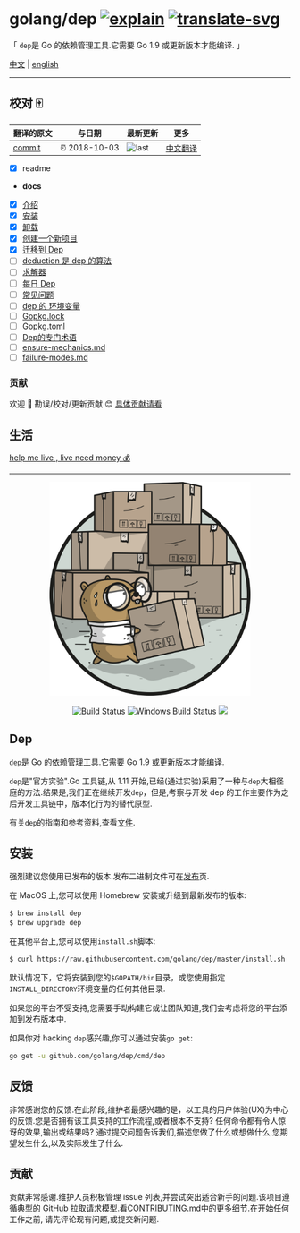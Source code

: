 # golang/dep [![explain]][source] [![translate-svg]][translate-list]

<!-- [![size-img]][size] -->

[explain]: http://llever.com/explain.svg
[source]: https://github.com/chinanf-boy/Source-Explain
[translate-svg]: http://llever.com/translate.svg
[translate-list]: https://github.com/chinanf-boy/chinese-translate-list
[size-img]: https://packagephobia.now.sh/badge?p=Name
[size]: https://packagephobia.now.sh/result?p=Name

「 `dep`是 Go 的依赖管理工具.它需要 Go 1.9 或更新版本才能编译. 」

[中文](./readme.md) | [english](https://github.com/golang/dep)

---

## 校对 🀄️

<!-- doc-templite START generated -->
<!-- repo = 'golang/dep' -->
<!-- commit = '22125cfaa6ddc71e145b1535d4b7ee9744fefff2' -->
<!-- time = '2018-10-03' -->

| 翻译的原文 | 与日期        | 最新更新 | 更多                       |
| ---------- | ------------- | -------- | -------------------------- |
| [commit]   | ⏰ 2018-10-03 | ![last]  | [中文翻译][translate-list] |

[last]: https://img.shields.io/github/last-commit/golang/dep.svg
[commit]: https://github.com/golang/dep/tree/22125cfaa6ddc71e145b1535d4b7ee9744fefff2

<!-- doc-templite END generated -->

- [x] readme
- **docs**
- [x] [介绍](./docs/introduction.zh.md)
- [x] [安装](./docs/installation.zh.md)
- [x] [卸载](./docs/uninstalling.zh.md)
- [x] [创建一个新项目](./docs/new-project.zh.md)
- [x] [迁移到 Dep](./docs/migrating.zh.md)
- [ ] [deduction 是 dep 的算法](./docs/deduction.zh.md)
- [ ] [求解器](./docs/the-solver.zh.md)
- [ ] [每日 Dep](./docs/daily-dep.zh.md)
- [ ] [常见问题](docs/FAQ.zh.md)
- [ ] [dep 的 环境变量](docs/env-vars.zh.md)
- [ ] [Gopkg.lock](docs/Gopkg.lock.zh.md)
- [ ] [Gopkg.toml](docs/Gopkg.toml.zh.md)
- [ ] [Dep的专门术语](docs/glossary.zh.md)
- [ ] [ensure-mechanics.md](docs/ensure-mechanics.zh.md)
- [ ] [failure-modes.md](docs/failure-modes.zh.md)

### 贡献

欢迎 👏 勘误/校对/更新贡献 😊 [具体贡献请看](https://github.com/chinanf-boy/chinese-translate-list#贡献)

## 生活

[help me live , live need money 💰](https://github.com/chinanf-boy/live-need-money)

---

<p align="center"><img src="docs/assets/DigbyShadows.png" width="360"></p>
<p align="center">
  <a href="https://travis-ci.org/golang/dep"><img src="https://travis-ci.org/golang/dep.svg?branch=master" alt="Build Status"></img></a>
  <a href="https://ci.appveyor.com/project/golang/dep"><img src="https://ci.appveyor.com/api/projects/status/github/golang/dep?svg=true&branch=master&passingText=Windows%20-%20OK&failingText=Windows%20-%20failed&pendingText=Windows%20-%20pending" alt="Windows Build Status"></a>
  <a href="https://goreportcard.com/report/github.com/golang/dep"><img src="https://goreportcard.com/badge/github.com/golang/dep" /></a>
</p>

## Dep

`dep`是 Go 的依赖管理工具.它需要 Go 1.9 或更新版本才能编译.

`dep`是"官方实验".Go 工具链,从 1.11 开始,已经(通过实验)采用了一种与`dep`大相径庭的方法.结果是,我们正在继续开发`dep`，但是,考察与开发 dep 的工作主要作为之后开发工具链中，版本化行为的替代原型.

有关`dep`的指南和参考资料,查看[文件](https://golang.github.io/dep).

## 安装

强烈建议您使用已发布的版本.发布二进制文件可在[发布](https://github.com/golang/dep/releases)页.

在 MacOS 上,您可以使用 Homebrew 安装或升级到最新发布的版本:

```sh
$ brew install dep
$ brew upgrade dep
```

在其他平台上,您可以使用`install.sh`脚本:

```sh
$ curl https://raw.githubusercontent.com/golang/dep/master/install.sh | sh
```

默认情况下，它将安装到您的`$GOPATH/bin`目录，或您使用指定`INSTALL_DIRECTORY`环境变量的任何其他目录.

如果您的平台不受支持,您需要手动构建它或让团队知道,我们会考虑将您的平台添加到发布版本中.

如果你对 hacking `dep`感兴趣,你可以通过安装`go get`:

```sh
go get -u github.com/golang/dep/cmd/dep
```

## 反馈

非常感谢您的反馈.在此阶段,维护者最感兴趣的是，以工具的用户体验(UX)为中心的反馈.您是否拥有该工具支持的工作流程,或者根本不支持? 任何命令都有令人惊讶的效果,输出或结果吗? 通过提交问题告诉我们,描述您做了什么或想做什么,您期望发生什么,以及实际发生了什么.

## 贡献

贡献非常感谢.维护人员积极管理 issue 列表,并尝试突出适合新手的问题.该项目遵循典型的 GitHub 拉取请求模型.看[CONTRIBUTING.md](CONTRIBUTING.zh.md)中的更多细节.在开始任何工作之前, 请先评论现有问题,或提交新问题.
